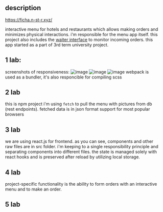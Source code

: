 ## description
https://ficha.n-st-r.xyz/

interactive menu for hotels and restaurants which allows making orders and minimizes physical interactions.
i'm responsible for the menu app itself. this project also includes the [waiter interface](https://github.com/BurlyLlama28/webdev-course-interactive-menu-codebase) to monitor incoming orders. this app started as a part of 3rd term university project.

## 1 lab:
screenshots of responsiveness:
![image](https://user-images.githubusercontent.com/49121161/109878523-13ceac80-7c7d-11eb-94e8-a52f9ea156fd.png)
![image](https://user-images.githubusercontent.com/49121161/109878584-221cc880-7c7d-11eb-95ae-ffe5912e534f.png)
![image](https://user-images.githubusercontent.com/49121161/109878621-2f39b780-7c7d-11eb-9987-1e31f782fe0e.png)
webpack is used as a bundler, it's also responcible for compiling scss

## 2 lab
this is npm project
i'm using `fetch` to pull the menu with pictures from db (rest endpoints).
fetched data is in json format
support for most popular browsers

## 3 lab
we are using react.js for frontend. as you can see, components and other raw files are in src folder. i'm keeping to a single responsibility principle and separating components into different files. the state is managed solely with react hooks and is preserved after reload by utilizing local storage.

## 4 lab
project-specific functionality is the ability to form orders with an interactive menu and to make an order.

## 5 lab
